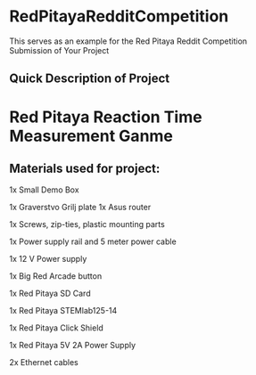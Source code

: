 # RedPitayaRedditCompetition
This serves as an example for the Red Pitaya Reddit Competition Submission of Your Project


## Quick Description of Project
# Red Pitaya Reaction Time Measurement Ganme



## Materials used for project:

1x	Small Demo Box  

1x	Graverstvo Grilj plate 
1x	Asus router

1x	Screws, zip-ties, plastic mounting parts 

1x	Power supply rail and 5 meter power cable 

1x	12 V Power supply

1x	Big Red Arcade button
	
	
1x	Red Pitaya SD Card

1x	Red Pitaya STEMlab125-14

1x	Red Pitaya Click Shield

1x	Red Pitaya 5V 2A Power Supply

2x	Ethernet cables


